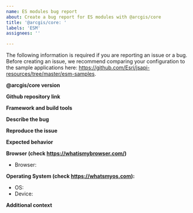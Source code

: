 ```yaml
---
name: ES modules bug report
about: Create a bug report for ES modules with @arcgis/core
title: '@arcgis/core: '
labels: 'ESM'
assignees: ''

---
```


The following information is required if you are reporting an issue or a bug. Before creating an issue, we recommend comparing your configuration to the sample applications here: https://github.com/Esri/jsapi-resources/tree/master/esm-samples. 

**@arcgis/core version**

<!--
  Which version of `@arcgis/core`, for example `@arcgis/core@4.24.2`? Run `npm ls @arcgis/core` in a terminal window.
  Questions related to `next` releases of `@arcgis/core` need to be addressed on the https://github.com/Esri/feedback-js-api-next repo.
-->

**Github repository link** 

<!-- We require a link to a github repo, codepen or equivalent so that we can install and reproduce the issue locally. Our ES module samples make a great template: https://github.com/Esri/jsapi-resources/tree/master/esm-samples -->

**Framework and build tools**
<!-- Which version of framework and build tools are you using? E.g. Angular 14.0, Webpack 5.73.  -->

**Describe the bug**
<!--
  A clear and concise description of the bug and the exact error message from the browsers console.
  Are you able to reproduce the bug in a vanilla JS app? Example: https://github.com/Esri/jsapi-resources/tree/master/esm-samples/jsapi-esm-cdn
  If this issue has been posted elsewhere, please add a reference here.
  -->

**Reproduce the issue**
<!-- Steps to reproduce the behavior. -->

**Expected behavior**
<!-- A clear and concise description of what you expected to happen. -->


**Browser (check https://whatismybrowser.com/)**
 - Browser:
      <!-- [e.g. "Chrome 101 on Windows 10"] -->


**Operating System (check https://whatsmyos.com):**
 - OS:
      <!-- [e.g. "Apple iOS 15.5" or "Windows 10* 64-bit"] -->
 - Device:
      <!-- [e.g. "iPhone 13" or "Samsung Galaxy S22"] -->


**Additional context**
<!-- Anything else that will help. -->
